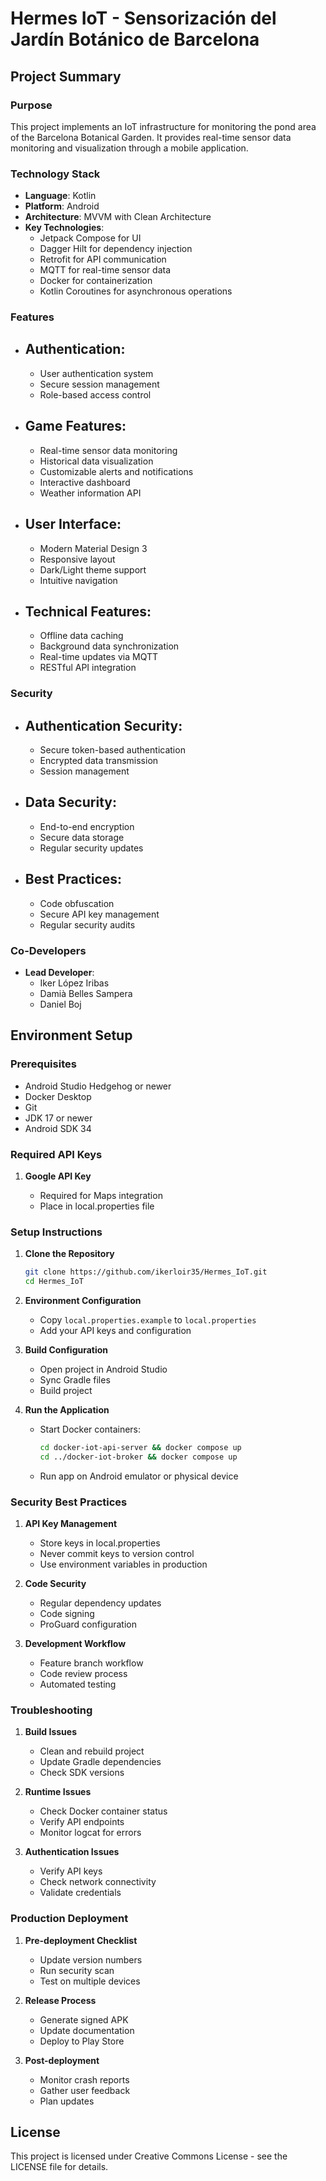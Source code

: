 # Hermes IoT - Sensorización del Jardín Botánico de Barcelona

## Project Summary

### Purpose

This project implements an IoT infrastructure for monitoring the pond area of the Barcelona Botanical Garden. It provides real-time sensor data monitoring and visualization through a mobile application.

### Technology Stack

- **Language**: Kotlin
- **Platform**: Android
- **Architecture**: MVVM with Clean Architecture
- **Key Technologies**:
  - Jetpack Compose for UI
  - Dagger Hilt for dependency injection
  - Retrofit for API communication
  - MQTT for real-time sensor data
  - Docker for containerization
  - Kotlin Coroutines for asynchronous operations

### Features

- ## **Authentication**:

  - User authentication system
  - Secure session management
  - Role-based access control

- ## **Game Features**:

  - Real-time sensor data monitoring
  - Historical data visualization
  - Customizable alerts and notifications
  - Interactive dashboard
  - Weather information API

- ## **User Interface**:

  - Modern Material Design 3
  - Responsive layout
  - Dark/Light theme support
  - Intuitive navigation

- ## **Technical Features**:
  - Offline data caching
  - Background data synchronization
  - Real-time updates via MQTT
  - RESTful API integration

### Security

- ## **Authentication Security**:

  - Secure token-based authentication
  - Encrypted data transmission
  - Session management

- ## **Data Security**:

  - End-to-end encryption
  - Secure data storage
  - Regular security updates

- ## **Best Practices**:
  - Code obfuscation
  - Secure API key management
  - Regular security audits

### Co-Developers

- **Lead Developer**:
  - Iker López Iribas
  - Damià Belles Sampera
  - Daniel Boj

## Environment Setup

### Prerequisites

- Android Studio Hedgehog or newer
- Docker Desktop
- Git
- JDK 17 or newer
- Android SDK 34

### Required API Keys

1. **Google API Key**

   - Required for Maps integration
   - Place in local.properties file

### Setup Instructions

1. **Clone the Repository**

   ```bash
   git clone https://github.com/ikerloir35/Hermes_IoT.git
   cd Hermes_IoT
   ```

2. **Environment Configuration**

   - Copy `local.properties.example` to `local.properties`
   - Add your API keys and configuration

3. **Build Configuration**

   - Open project in Android Studio
   - Sync Gradle files
   - Build project

4. **Run the Application**

   - Start Docker containers:
     ```bash
     cd docker-iot-api-server && docker compose up
     cd ../docker-iot-broker && docker compose up
     ```
   - Run app on Android emulator or physical device

### Security Best Practices

1. **API Key Management**

   - Store keys in local.properties
   - Never commit keys to version control
   - Use environment variables in production

2. **Code Security**

   - Regular dependency updates
   - Code signing
   - ProGuard configuration

3. **Development Workflow**
   - Feature branch workflow
   - Code review process
   - Automated testing

### Troubleshooting

1. **Build Issues**

   - Clean and rebuild project
   - Update Gradle dependencies
   - Check SDK versions

2. **Runtime Issues**

   - Check Docker container status
   - Verify API endpoints
   - Monitor logcat for errors

3. **Authentication Issues**
   - Verify API keys
   - Check network connectivity
   - Validate credentials

### Production Deployment

1. **Pre-deployment Checklist**

   - Update version numbers
   - Run security scan
   - Test on multiple devices

2. **Release Process**

   - Generate signed APK
   - Update documentation
   - Deploy to Play Store

3. **Post-deployment**
   - Monitor crash reports
   - Gather user feedback
   - Plan updates

## License

This project is licensed under Creative Commons License - see the LICENSE file for details.
